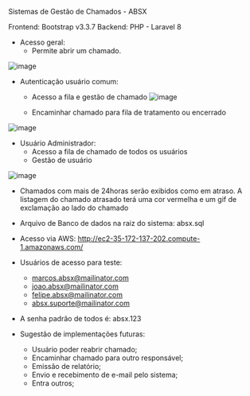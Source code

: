 Sistemas de Gestão de Chamados - ABSX

Frontend: Bootstrap v3.3.7 
Backend: PHP - Laravel 8

- Acesso geral:
    - Permite abrir um chamado.

![image](https://user-images.githubusercontent.com/17435887/117985278-f10ce400-b30e-11eb-83a2-e516862a2100.png)   

- Autenticação usuário comum:
    - Acesso a fila e gestão de chamado
![image](https://user-images.githubusercontent.com/17435887/117986274-db4bee80-b30f-11eb-8073-d8ee4a3b946f.png)

    - Encaminhar chamado para fila de tratamento ou encerrado

![image](https://user-images.githubusercontent.com/17435887/117986334-e7d04700-b30f-11eb-95dd-952f48acb8cb.png)


- Usuário Administrador:
    - Acesso a fila de chamado de todos os usuários
    - Gestão de usuário

![image](https://user-images.githubusercontent.com/17435887/117986462-08000600-b310-11eb-9c60-a25ddcf1d1dd.png)


- Chamados com mais de 24horas serão exibidos como em atraso.
    A listagem do chamado atrasado terá uma cor vermelha e um gif de exclamação ao lado do chamado

- Arquivo de Banco de dados na raiz do sistema: absx.sql

- Acesso via AWS: http://ec2-35-172-137-202.compute-1.amazonaws.com/

- Usuários de acesso para teste: 
	- marcos.absx@mailinator.com 
	- joao.absx@mailinator.com 
    - felipe.absx@mailinator.com 
    - absx.suporte@mailinator.com 

- A senha padrão de todos é: absx.123

- Sugestão de implementações futuras:
    - Usuário poder reabrir chamado;
    - Encaminhar chamado para outro responsável;
    - Emissão de relatório;
    - Envio e recebimento de e-mail pelo sistema;
    - Entra outros;
